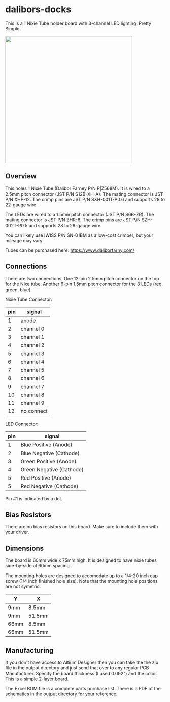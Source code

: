 # dalibors-docks
This is a 1 Nixie Tube holder board with 3-channel LED lighting. Pretty Simple.

<img src="top-render" width="400">

## Overview

This holes 1 Nixie Tube (Dalibor Farney P/N R|Z568M). It is wired to a 2.5mm pitch connector (JST P/N S12B-XH-A). The mating connector is JST P/N XHP-12. The crimp pins are JST P/N SXH-001T-P0.6 and supports 28 to 22-gauge wire.

The LEDs are wired to a 1.5mm pitch connector (JST P/N S6B-ZR). The mating connector is JST P/N ZHR-6. The crimp pins are JST P/N SZH-002T-P0.5 and supports 28 to 26-gauge wire.

You can likely use IWISS P/N SN-01BM as a low-cost crimper, but your mileage may vary.

Tubes can be purchased here: https://www.daliborfarny.com/


## Connections

There are two connections. One 12-pin 2.5mm pitch connector on the top for the Nixe tube. Another 6-pin 1.5mm pitch connector for the 3 LEDs (red, green, blue).

Nixie Tube Connector:

|pin|signal|
|----|----|
|1|anode|
|2|channel 0|
|3|channel 1|
|4|channel 2|
|5|channel 3|
|6|channel 4|
|7|channel 5|
|8|channel 6|
|9|channel 7|
|10|channel 8|
|11|channel 9|
|12|no connect|


LED Connector:

|pin|signal|
|----|----|
|1|Blue Positive (Anode)|
|2|Blue Negative (Cathode)|
|3|Green Positive (Anode)|
|4|Green Negative (Cathode)|
|5|Red Positive (Anode)|
|5|Red Negative (Cathode)|

Pin #1 is indicated by a dot.

## Bias Resistors

There are no bias resistors on this board. Make sure to include them with your driver.

## Dimensions

The board is 60mm wide x 75mm high. It is designed to have nixie tubes side-by-side at 60mm spacing.

The mounting holes are designed to accomodate up to a 1/4-20 inch cap screw (1/4 inch finished hole size). Note that the mounting hole positions are not symetric:

|Y|X|
|-----|-----|
|9mm |8.5mm|
|9mm |51.5mm|
|66mm |8.5mm|
|66mm |51.5mm|


## Manufacturing

If you don't have access to Altium Designer then you can take the the zip file in the output directory and just send that over to any regular PCB Manufacturer. Specify the board thickness (I used 0.092") and the color. This is a simple 2-layer board.

The Excel BOM file is a complete parts purchase list. There is a PDF of the schematics in the output directory for your reference.
